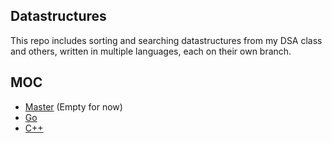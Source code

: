 ## Datastructures

This repo includes sorting and searching datastructures from my DSA class and others, written in multiple languages, each on their own branch.
## MOC
- [Master](https://github.com/ArshhGill/datastructures/tree/master) (Empty for now)
- [Go](https://github.com/ArshhGill/datastructures/tree/go)
- [C++](https://github.com/ArshhGill/datastructures/tree/cpp)

